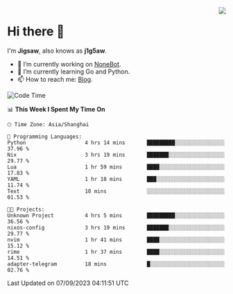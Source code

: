 <a href="#">
  <img align="right" src="https://github-readme-stats.vercel.app/api?username=j1g5awi&count_private=true&show_icons=true&title_color=80070B&text_color=B3B3B3&bg_color=212121&icon_color=80070B" />
</a>

# Hi there 👋

I'm **Jigsaw**, also knows as **j1g5aw**.

- 🔭 I’m currently working on [NoneBot](https://github.com/nonebot).
- 🌱 I’m currently learning Go and Python.
- 📫 How to reach me: [Blog](https://blog.maddestroyer.xyz/).

<!--START_SECTION:waka-->
![Code Time](http://img.shields.io/badge/Code%20Time-1%2C232%20hrs%2045%20mins-blue)

📊 **This Week I Spent My Time On** 

```text
🕑︎ Time Zone: Asia/Shanghai

💬 Programming Languages: 
Python                   4 hrs 14 mins       █████████░░░░░░░░░░░░░░░░   37.96 % 
Nix                      3 hrs 19 mins       ███████░░░░░░░░░░░░░░░░░░   29.77 % 
Lua                      1 hr 59 mins        ████░░░░░░░░░░░░░░░░░░░░░   17.83 % 
YAML                     1 hr 18 mins        ███░░░░░░░░░░░░░░░░░░░░░░   11.74 % 
Text                     10 mins             ░░░░░░░░░░░░░░░░░░░░░░░░░   01.53 % 

🐱‍💻 Projects: 
Unknown Project          4 hrs 5 mins        █████████░░░░░░░░░░░░░░░░   36.56 % 
nixos-config             3 hrs 19 mins       ███████░░░░░░░░░░░░░░░░░░   29.77 % 
nvim                     1 hr 41 mins        ████░░░░░░░░░░░░░░░░░░░░░   15.12 % 
rime                     1 hr 37 mins        ████░░░░░░░░░░░░░░░░░░░░░   14.51 % 
adapter-telegram         18 mins             █░░░░░░░░░░░░░░░░░░░░░░░░   02.76 % 
```


 Last Updated on 07/09/2023 04:11:51 UTC
<!--END_SECTION:waka-->
